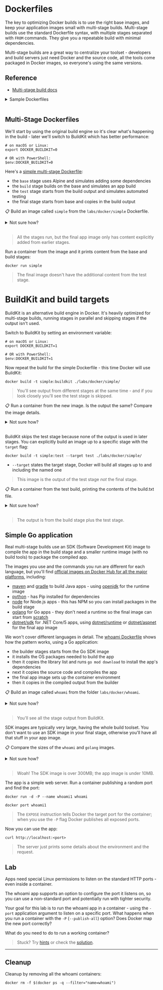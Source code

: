 # Dockerfiles

The key to optimizing Docker builds is to use the right base images, and keep your application images small with multi-stage builds. Multi-stage builds use the standard Dockerfile syntax, with multiple stages separated with `FROM` commands. They give you a repeatable build with minimal dependencies.

Multi-stage builds are a great way to centralize your toolset - developers and build servers just need Docker and the source code, all the tools come packaged in Docker images, so everyone's using the same versions.

## Reference

- [Multi-stage build docs](https://docs.docker.com/develop/develop-images/multistage-build/)

<details>
  <summary>Sample Dockerfiles</summary>

It's the standard `docker build` command for multi-stage builds. The Dockerfile syntax uses multiple `FROM` instructions; the patterns are the same for all languages, but the individual details are specific.

These are samples in the major languages:

- [Java app using Maven build](https://github.com/sixeyed/widgetario/blob/main/src/products-api/java/Dockerfile)
- [Go application using Go modules](https://github.com/sixeyed/widgetario/blob/main/src/stock-api/golang/Dockerfile)
- [.NET Core app using Alpine images](https://github.com/sixeyed/widgetario/blob/main/src/web/dotnet/Dockerfile)

</details><br/>

## Multi-Stage Dockerfiles

We'll start by using the original build engine so it's clear what's happening in the build - later we'll switch to BuildKit which has better performance:

```
# on macOS or Linux:
export DOCKER_BUILDKIT=0

# OR with PowerShell:
$env:DOCKER_BUILDKIT=0
```

Here's a [simple multi-stage Dockerfile](./simple/Dockerfile):

- the `base` stage uses Alpine and simulates adding some dependencies
- the `build` stage builds on the base and simulates an app build
- the `test` stage starts from the build output and simulates automated testing
- the final stage starts from base and copies in the build output

📋 Build an image called `simple` from the `labs/docker/simple` Dockerfile.

<details>
  <summary>Not sure how?</summary>

```
# just a normal build:
docker build -t simple ./labs/docker/simple/
```

</details><br/>

> All the stages run, but the final app image only has content explicitly added from earlier stages.

Run a container from the image and it prints content from the base and build stages:

```
docker run simple
```

> The final image doesn't have the additional content from the test stage.

# BuildKit and build targets

BuildKit is an alternative build engine in Docker. It's heavily optimized for multi-stage builds, running stages in parallel and skipping stages if the output isn't used.

Switch to BuildKit by setting an environment variable:

```
# on macOS or Linux:
export DOCKER_BUILDKIT=1

# OR with PowerShell: 
$env:DOCKER_BUILDKIT=1
```

Now repeat the build for the simple Dockerfile - this time Docker will use BuildKit:

```
docker build -t simple:buildkit ./labs/docker/simple/
```

> You'll see output from different stages at the same time - and if you look closely you'll see the test stage is skipped.

📋 Run a container from the new image. Is the output the same? Compare the image details.

<details>
  <summary>Not sure how?</summary>

```
# run a container - the output is the same:
docker run simple:buildkit

# list images - they're the same size but not the same image:
docker image ls simple
```

</details><br/>

BuildKit skips the test stage because none of the output is used in later stages. You can explicitly build an image up to a specific stage with the `target` flag:

```
docker build -t simple:test --target test ./labs/docker/simple/
```

- `--target` states the target stage, Docker will build all stages up to and including the named one

> This image is the output of the test stage *not* the final stage.

📋 Run a container from the test build, printing the contents of the build.txt file.

<details>
  <summary>Not sure how?</summary>

```
# no output here - the test stage has no CMD instruction
docker run simple:test

# run the cat command to see the output
docker run simple:test cat /build.txt
```

</details><br/>

> The output is from the build stage plus the test stage.


## Simple Go application

Real multi-stage builds use an SDK (Software Development Kit) image to compile the app in the build stage and a smaller runtime image (with no build tools) to package the compiled app.

The images you use and the commands you run are different for each language, but you'll find [official images on Docker Hub for all the major platforms](https://hub.docker.com/search?q=&type=image&image_filter=official&category=languages), including:

- [maven](https://hub.docker.com/_/maven) and [gradle](https://hub.docker.com/_/gradle) to build Java apps - using [openjdk]() for the runtime image
- [python](https://hub.docker.com/_/python) - has Pip installed for dependencies
- [node](https://hub.docker.com/_/node) for Node.js apps - this has NPM so you can install packages in the build stage
- [golang](https://hub.docker.com/_/golang) for Go apps - they don't need a runtime so the final image can start from [scratch](https://hub.docker.com/_/scratch)
- [dotnet/sdk](https://hub.docker.com/_/microsoft-dotnet-sdk/) for .NET Core/5 apps, using [dotnet/runtime](https://hub.docker.com/_/microsoft-dotnet-runtime/) or [dotnet/aspnet](https://hub.docker.com/_/microsoft-dotnet-aspnet/) for the final app image

We won't cover different languages in detail. The [whoami Dockerfile](./whoami/Dockerfile) shows how the pattern works, using a Go application:

- the builder stages starts from the Go SDK image
- it installs the OS packages needed to build the app
- then it copies the library list and runs `go mod download` to install the app's dependencies
- next it copies the source code and compiles the app
- the final app image sets up the container environment
- then it copies in the compiled output from the builder

📋 Build an image called `whoami` from the folder `labs/docker/whoami`.

<details>
  <summary>Not sure how?</summary>

```
docker build -t whoami ./labs/docker/whoami/
```

</details><br/>

> You'll see all the stage output from BuildKit.

SDK images are typically very large, having the whole build toolset. You don't want to use an SDK image in your final stage, otherwise you'll have all that stuff in your app image.

📋 Compare the sizes of the `whoami` and `golang` images.

<details>
  <summary>Not sure how?</summary>

```
docker pull golang:1.16.4-alpine

docker image ls -f reference=whoami -f reference=golang
```

</details><br/>

> Woah! The SDK image is over 300MB; the app image is under 10MB.


The app is a simple web server. Run a container publishing a random port and find the port:

```
docker run -d -P --name whoami1 whoami

docker port whoami1
```

> The `EXPOSE` instruction tells Docker the target port for the container; when you use the `-P` flag Docker publishes all exposed ports.

Now you can use the app:

```
curl http://localhost:<port>
```

> The server just prints some details about the environment and the request.

## Lab

Apps need special Linux permissions to listen on the standard HTTP ports - even inside a container.

The whoami app supports an option to configure the port it listens on, so you can use a non-standard port and potentially run with tighter security.

Your goal for this lab is to run the whoami app in a container - using the `-port` application argument to listen on a specific port. What happens when you run a container with the `-P` (`--publish-all`) option? Does Docker map the new port correctly?

What do you need to do to run a working container?

> Stuck? Try [hints](hints.md) or check the [solution](solution.md).

___
## Cleanup

Cleanup by removing all the whoami containers:

```
docker rm -f $(docker ps -q --filter="name=whoami")
```